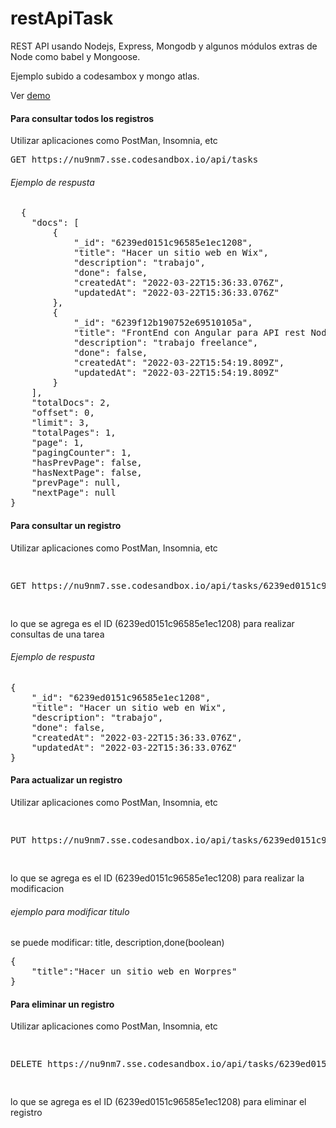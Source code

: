 
# restApiTask

REST API usando Nodejs, Express, Mongodb y algunos módulos extras de Node como babel y Mongoose.

<p>Ejemplo subido a codesambox y mongo atlas.</p>

Ver <a href="https://nu9nm7.sse.codesandbox.io/api/tasks" target="_blank">demo</a>  

<h4>Para consultar todos los registros</h4>
<P>Utilizar aplicaciones como PostMan, Insomnia, etc</p>

<pre>
GET https://nu9nm7.sse.codesandbox.io/api/tasks
</pre>

<h6>Ejemplo de respusta</h6>
<pre>
  {
	"docs": [
		{
			"_id": "6239ed0151c96585e1ec1208",
			"title": "Hacer un sitio web en Wix",
			"description": "trabajo",
			"done": false,
			"createdAt": "2022-03-22T15:36:33.076Z",
			"updatedAt": "2022-03-22T15:36:33.076Z"
		},
		{
			"_id": "6239f12b190752e69510105a",
			"title": "FrontEnd con Angular para API rest NodeJs",
			"description": "trabajo freelance",
			"done": false,
			"createdAt": "2022-03-22T15:54:19.809Z",
			"updatedAt": "2022-03-22T15:54:19.809Z"
		}
	],
	"totalDocs": 2,
	"offset": 0,
	"limit": 3,
	"totalPages": 1,
	"page": 1,
	"pagingCounter": 1,
	"hasPrevPage": false,
	"hasNextPage": false,
	"prevPage": null,
	"nextPage": null
}
</pre>

<h4>Para consultar un registro</h4>

<P>Utilizar aplicaciones como PostMan, Insomnia, etc</p>
<pre>	
<p>GET https://nu9nm7.sse.codesandbox.io/api/tasks/6239ed0151c96585e1ec1208</p>
</pre>
<p>lo que se agrega es el ID (6239ed0151c96585e1ec1208) para realizar consultas de una tarea</p>

<h6>Ejemplo de respusta</h6>
<pre>
{
	"_id": "6239ed0151c96585e1ec1208",
	"title": "Hacer un sitio web en Wix",
	"description": "trabajo",
	"done": false,
	"createdAt": "2022-03-22T15:36:33.076Z",
	"updatedAt": "2022-03-22T15:36:33.076Z"
}
</pre>

<h4>Para actualizar un registro</h4>

<P>Utilizar aplicaciones como PostMan, Insomnia, etc</p>
<pre>	
<p>PUT https://nu9nm7.sse.codesandbox.io/api/tasks/6239ed0151c96585e1ec1208</p>
</pre>
<p>lo que se agrega es el ID (6239ed0151c96585e1ec1208) para realizar la modificacion</p>

<h6>ejemplo para modificar titulo</h6>
<p>se puede modificar: title, description,done(boolean)</p>
<pre>
{
    "title":"Hacer un sitio web en Worpres"
}
</pre>

<h4>Para eliminar un registro</h4>

<P>Utilizar aplicaciones como PostMan, Insomnia, etc</p>
<pre>	
<p>DELETE https://nu9nm7.sse.codesandbox.io/api/tasks/6239ed0151c96585e1ec1208</p>
</pre>
<p>lo que se agrega es el ID (6239ed0151c96585e1ec1208) para eliminar el registro</p>
